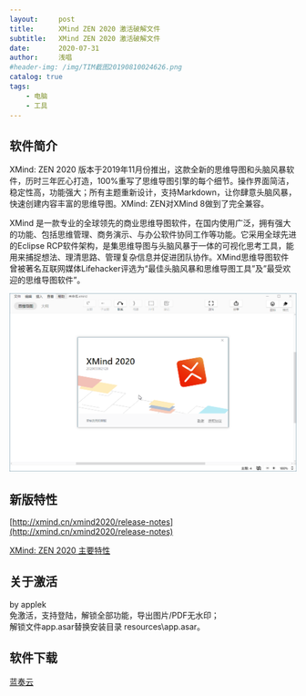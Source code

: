 ```yaml
---
layout:     post
title:      XMind ZEN 2020 激活破解文件
subtitle:   XMind ZEN 2020 激活破解文件
date:       2020-07-31
author:     浅唱
#header-img: /img/TIM截图20190810024626.png
catalog: true
tags:
    - 电脑
    - 工具
---
```



## 软件简介

XMind: ZEN 2020 版本于2019年11月份推出，这款全新的思维导图和头脑风暴软件，历时三年匠心打造，100%重写了思维导图引擎的每个细节。操作界面简洁，稳定性高，功能强大；所有主题重新设计，支持Markdown，让你肆意头脑风暴，快速创建内容丰富的思维导图。XMind: ZEN对XMind 8做到了完全兼容。  

XMind 是一款专业的全球领先的商业思维导图软件，在国内使用广泛，拥有强大的功能、包括思维管理、商务演示、与办公软件协同工作等功能。它采用全球先进的Eclipse RCP软件架构，是集思维导图与头脑风暴于一体的可视化思考工具，能用来捕捉想法、理清思路、管理复杂信息并促进团队协作。XMind思维导图软件曾被著名互联网媒体Lifehacker评选为“最佳头脑风暴和思维导图工具”及”最受欢迎的思维导图软件”。  

    
![QQ拼音截图20200731172252.png](/img/QQ拼音截图20200731172252.png)
   
## 新版特性

[http://xmind.cn/xmind2020/release-notes](http://xmind.cn/xmind2020/release-notes)  


[XMind: ZEN 2020 主要特性](xmind.cn/blog/cn/xmind%3A-zen-2020-惊艳亮相/)  


      
## 关于激活
by applek  
 免激活，支持登陆，解锁全部功能，导出图片/PDF无水印；  
解锁文件app.asar替换安装目录 resources\app.asar。  

## 软件下载
[蓝奏云](https://wwa.lanzous.com/ia3DXf61rwb)